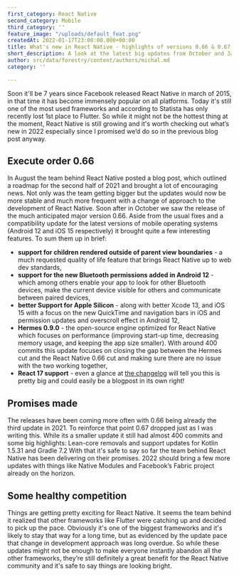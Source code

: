 ```yaml
---
first_category: React Native
second_category: Mobile
third_category: ''
feature_image: "/uploads/default_feat.png"
createdAt: 2022-01-17T23:00:00.000+00:00
title: What's new in React Native - highlights of versions 0.66 & 0.67
short_description: A look at the latest big updates from October and January
author: src/data/forestry/content/authors/michal.md
category: ''

---
```

Soon it'll be 7 years since Facebook released React Native in march of 2015, in that time it has become immensely popular on all platforms. Today it's still one of the most used frameworks and according to Statista has only recently lost 1st place to Flutter. So while it might not be the hottest thing at the moment, React Native is still growing and it's worth checking out what’s new in 2022 especially since I promised we’d do so in the previous blog post anyway.

## Execute order 0.66

In August the team behind React Native posted a blog post, which outlined a roadmap for the second half of 2021 and brought a lot of encouraging news. Not only was the team getting bigger but the updates would now be more stable and much more frequent with a change of approach to the development of React Native. Soon after in October we saw the release of the much anticipated major version 0.66. Aside from the usual fixes and a compatibility update for the latest versions of mobile operating systems (Android 12 and iOS 15 respectively) it brought quite a few interesting features. To sum them up in brief:

* **support for children rendered outside of parent view boundaries** - a much requested quality of life feature that brings React Native up to web dev standards,
* **support for the new Bluetooth permissions added in Android 12** - which among others enable your app to look for other Bluetooth devices, make the current device visible for others and communicate between paired devices,
* **better Support for Apple Silicon** - along with better Xcode 13, and iOS 15 with a focus on the new QuickTime and navigation bars in iOS and permission updates and overscroll effect in Android 12,
* **Hermes 0.9.0** - the open-source engine optimized for React Native which focuses on performance (improving start-up time, decreasing memory usage, and keeping the app size smaller). With around 400 commits this update focuses on closing the gap between the Hermes cut and the React Native 0.66 cut and making sure there are no issue with the two working together,
* **React 17 support** - even a glance at [the changelog](https://reactjs.org/blog/2020/10/20/react-v17.html#changelog) will tell you this is pretty big and could easily be a blogpost in its own right!

## Promises made

The releases have been coming more often with 0.66 being already the third update in 2021. To reinforce that point 0.67 dropped just as I was writing this. While its a smaller update it still had almost 400 commits and some big highlights: Lean-core removals and support updates for Kotlin 1.5.31 and Gradle 7.2 With that it's safe to say so far the team behind React Native has been delivering on their promises. 2022 should bring a few more updates with things like Native Modules and Facebook’s Fabric project already on the horizon.

## Some healthy competition

Things are getting pretty exciting for React Native. It seems the team behind it realized that other frameworks like Flutter were catching up and decided to pick up the pace. Obviously it's one of the biggest frameworks and it's likely to stay that way for a long time, but as evidenced by the update pace that change in development approach was long overdue. So while these updates might not be enough to make everyone instantly abandon all the other frameworks, they’re still definitely a great benefit for the React Native community and it's safe to say things are looking bright.